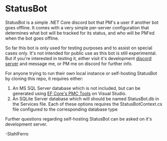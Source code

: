 # StatusBot

StatusBot is a simple .NET Core discord bot that PM's a user if another bot goes offline. It comes with a very simple per-server configuration that determines what bot will be tracked for its status, and who will be PM'ed when the bot goes offline.

So far this bot is only used for testing purposes and to assist on special cases only. It's not intended for public use as this bot is still experimental. But if you're interested in testing it, either visit it's development [discord server](https://discord.gg/GRBeCAX) and message me, or PM me on discord for further info.

For anyone trying to run their own local instance or self-hosting StatusBot by cloning this repo, it requires either:
1. An MS SQL Server database which is not included, but can be generated using [EF Core's PMC Tools](https://docs.microsoft.com/en-us/ef/core/miscellaneous/cli/powershell) on Visual Studio.
2. An SQLite Server database which will should be named StatusBot.db in the Services file.
Each of these options requires the StatusBotContext.cs file configured to the corresponding database type

Further questions regarding self-hosting StatusBot can be asked on it's development server.

-StahlFerro
